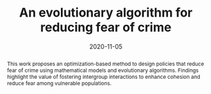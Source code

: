 ---
title:          "An evolutionary algorithm for reducing fear of crime"
date:           2020-11-05
selected:       false
pub:            "2020 7th International Conference on Behavioural and Social Computing (BESC)"
pub_date:       "2020"
pub_last: >-
  <span class="badge badge-pill badge-publication badge-success me-1">
    <i class="fas fa-trophy me-1"></i>Spotlight
  </span>
  <span class="badge badge-pill badge-publication" style="background-color:#003366; color:#ffffff;">
    <i class="fas fa-shield-alt me-1"></i>Security
  </span>
type: "conference"
abstract: >-
  This work proposes an optimization-based method to design policies that reduce fear of crime using mathematical models and evolutionary algorithms. Findings highlight the value of fostering intergroup interactions to enhance cohesion and reduce fear among vulnerable populations.

cover:          /assets/images/covers/best.png
authors:
  - Cristian Pulido
  - Ana María Reyes
  - Jorge Rudas
  - Jorge Victorino
  - Darwin Martínez
  - Luz Ángela Narváez
  - Francisco Gómez
links:
  Paper: https://doi.org/10.1109/BESC51023.2020.9348330
  Code: https://github.com/cristian-pulido/fear_of_crime
---